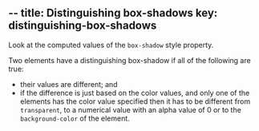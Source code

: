 --
title: Distinguishing box-shadows
key: distinguishing-box-shadows
--

Look at the computed values of the `box-shadow` style property.

Two elements have a distinguishing box-shadow if all of the following are true:

- their values are different; and
- if the difference is just based on the color values, and only one of the elements has the color value specified then it has to be different from `transparent`, to a numerical value with an alpha value of 0 or to the `background-color` of the element.
